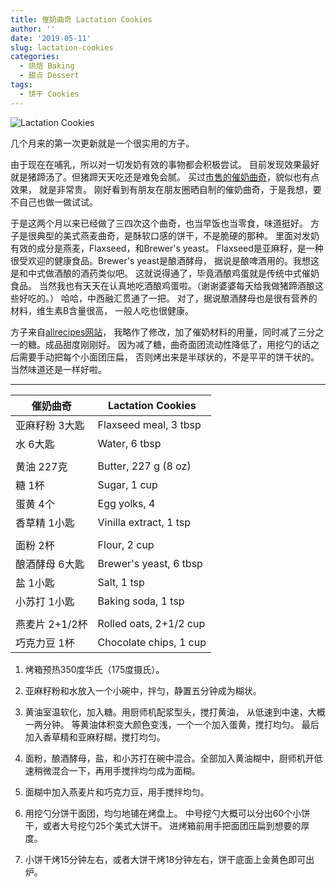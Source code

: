 ```yaml
---
title: 催奶曲奇 Lactation Cookies
author: ''
date: '2019-05-11'
slug: lactation-cookies
categories:
  - 烘焙 Baking
  - 甜点 Dessert
tags: 
  - 饼干 Cookies
---
```


![Lactation Cookies](/img/2019-04-16-lactation-cookies.jpg)


几个月来的第一次更新就是一个很实用的方子。

由于现在在哺乳，所以对一切发奶有效的事物都会积极尝试。
目前发现效果最好就是猪蹄汤了。但猪蹄天天吃还是难免会腻。
买过[市售的催奶曲奇](https://www.amazon.com/Milkmakers-Lactation-Cookie-Oatmeal-Chocolate/dp/B0792MKS8F)，貌似也有点效果， 就是非常贵。
刚好看到有朋友在朋友圈晒自制的催奶曲奇，于是我想，要不自己也做一做试试。

于是这两个月以来已经做了三四次这个曲奇，也当早饭也当零食，味道挺好。
方子是很典型的美式燕麦曲奇，是酥软口感的饼干，不是脆硬的那种。
里面对发奶有效的成分是燕麦，Flaxseed，和Brewer's yeast。
Flaxseed是亚麻籽，是一种很受欢迎的健康食品。Brewer's yeast是酿酒酵母，
据说是酿啤酒用的。我想这是和中式做酒酿的酒药类似吧。
这就说得通了，毕竟酒酿鸡蛋就是传统中式催奶食品。
当然我也有天天在认真地吃酒酿鸡蛋啦。（谢谢婆婆每天给我做猪蹄酒酿这些好吃的。）
哈哈，中西融汇贯通了一把。
对了，据说酿酒酵母也是很有营养的材料，维生素B含量很高，
一般人吃也很健康。

方子来自[allrecipes网站](https://www.allrecipes.com/recipe/232191/lactation-cookies/)，
我略作了修改，加了催奶材料的用量，同时减了三分之一的糖。成品甜度刚刚好。
因为减了糖，曲奇面团流动性降低了，用挖勺的话之后需要手动把每个小面团压扁，
否则烤出来是半球状的，不是平平的饼干状的。当然味道还是一样好啦。


---
|催奶曲奇                               |Lactation Cookies            |
|---------------------------------------|-----------------------------|
|亚麻籽粉 3大匙                         |Flaxseed meal, 3 tbsp        |
|水 6大匙                               |Water, 6 tbsp                |
|                                       |                             |
|黄油 227克                             |Butter, 227 g (8 oz)         |
|糖 1杯                                 |Sugar, 1 cup                 |
|蛋黄 4个                               |Egg yolks, 4                 |
|香草精 1小匙                           |Vinilla extract, 1 tsp       |
|                                       |                             |
|面粉 2杯                               |Flour, 2 cup                 |
|酿酒酵母 6大匙                         |Brewer's yeast, 6 tbsp       |
|盐 1小匙                               |Salt, 1 tsp                  |
|小苏打 1小匙                           |Baking soda, 1 tsp           |
|                                       |                             |
|燕麦片 2+1/2杯                         |Rolled oats, 2+1/2 cup       |
|巧克力豆 1杯                           |Chocolate chips, 1 cup       |

1. 烤箱预热350度华氏（175度摄氏）。

2. 亚麻籽粉和水放入一个小碗中，拌匀，静置五分钟成为糊状。

3. 黄油室温软化，加入糖。用厨师机配浆型头，搅打黄油，
从低速到中速，大概一两分钟。
等黄油体积变大颜色变浅，一个一个加入蛋黄，搅打均匀。
最后加入香草精和亚麻籽糊，搅打均匀。

4. 面粉，酿酒酵母，盐，和小苏打在碗中混合。全部加入黄油糊中，厨师机开低速稍微混合一下，再用手搅拌均匀成为面糊。

5. 面糊中加入燕麦片和巧克力豆，用手搅拌均匀。

6. 用挖勺分饼干面团，均匀地铺在烤盘上。
中号挖勺大概可以分出60个小饼干，或者大号挖勺25个美式大饼干。
进烤箱前用手把面团压扁到想要的厚度。

7. 小饼干烤15分钟左右，或者大饼干烤18分钟左右，饼干底面上金黄色即可出炉。
